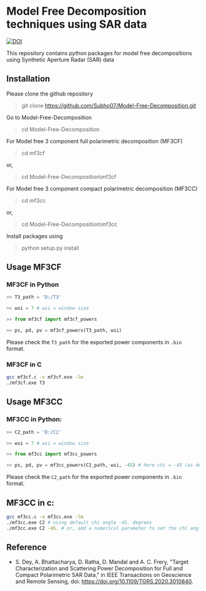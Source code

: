 # Model Free Decomposition techniques using SAR data

[![DOI](https://img.shields.io/badge/DOI-https%3A%2F%2Fdoi.org%2F10.1109%2FTGRS.2020.3010840-brightgreen)](https://doi.org/10.1109/TGRS.2020.3010840)

This repository contains python packages for model free decompositions using Synthetic Aperture Radar (SAR) data



## Installation

Please clone the github repository

> git clone https://github.com/Subho07/Model-Free-Decomposition.git

Go to Model-Free-Decomposition

> cd Model-Free-Decomposition

For Model free 3 component full polarimetric decomposition (MF3CF)

> cd mf3cf 

or, 

> cd Model-Free-Decomposition\mf3cf

For Model free 3 component compact polarimetric decomposition (MF3CC)

> cd mf3cc

or, 

> cd Model-Free-Decomposition\mf3cc

Install packages using

> python setup.py install

## Usage MF3CF

### MF3CF in Python
```python
>> T3_path = 'D:/T3'

>> wsi = 7 # wsi = window size

>> from mf3cf import mf3cf_powers

>> ps, pd, pv = mf3cf_powers(T3_path, wsi)
```
Please check the `T3_path` for the exported power components in `.bin` format.

### MF3CF in C
```bash
gcc mf3cf.c -o mf3cf.exe -lm
./mf3cf.exe T3
```

## Usage MF3CC

### MF3CC in Python:
```python
>> C2_path = 'D:/C2'

>> wsi = 7 # wsi = window size

>> from mf3cc import mf3cc_powers

>> ps, pd, pv = mf3cc_powers(C2_path, wsi, -45) # here chi = -45 (as default)
```
Please check the `C2_path` for the exported power components in `.bin` format.

## MF3CC in c:
```bash
gcc mf3cc.c -o mf3cc.exe -lm
./mf3cc.exe C2 # using default chi angle -45. degrees
./mf3cc.exe C2 -45. # or, add a numerical parameter to set the chi angle!
```

## Reference

- S. Dey, A. Bhattacharya, D. Ratha, D. Mandal and A. C. Frery, "Target Characterization and Scattering Power Decomposition for Full and Compact Polarimetric SAR Data," in IEEE Transactions on Geoscience and Remote Sensing, doi: https://doi.org/10.1109/TGRS.2020.3010840.
